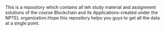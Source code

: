 This is a repository which contains all teh study material and assignment solutions of the course Blockchain and its Applications-created under the NPTEL organization.Hope this repository helps you guys to get all the data at a single point.

